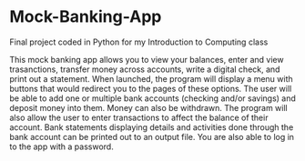 # Mock-Banking-App
Final project coded in Python for my Introduction to Computing class

This mock banking app allows you to view your balances, enter and view trasanctions, transfer money across accounts, write a digital check, and print out a statement. When launched, the program will display a menu with buttons that would redirect you to the pages of these options. The user will be able to add one or multiple bank accounts (checking and/or savings) and deposit money into them. Money can also be withdrawn. The program will also allow the user to enter transactions to affect the balance of their account. Bank statements displaying details and activities done through the bank account can be printed out to an output file. You are also able to log in to the app with a password.
